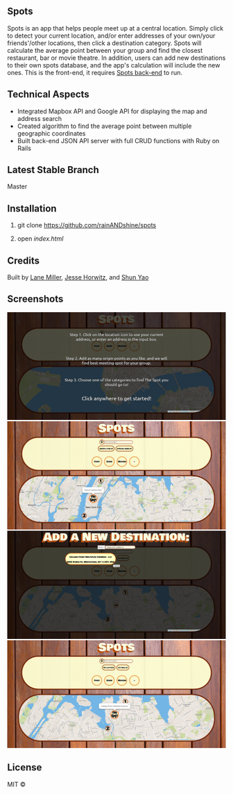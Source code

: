 ## Spots
Spots is an app that helps people meet up at a central location. Simply click to detect your current location, and/or enter addresses of your own/your friends'/other locations, then click a destination category. Spots will calculate the average point between your group and find the closest restaurant, bar or movie theatre. In addition, users can add new destinations to their own spots database, and the app's calculation will include the new ones. This is the front-end, it requires [Spots back-end](https://github.com/rainANDshine/spots-backend) to run.

## Technical Aspects
+ Integrated Mapbox API and Google API for displaying the map and address search
+ Created algorithm to find the average point between multiple geographic coordinates
+ Built back-end JSON API server with full CRUD functions with Ruby on Rails

## Latest Stable Branch
Master

## Installation
1. git clone https://github.com/rainANDshine/spots

2. open *index.html*
  
## Credits
Built by [Lane Miller](https://github.com/LaneMiller), [Jesse Horwitz](https://github.com/SuperJesseH), and [Shun Yao](https://github.com/rainANDshine)

## Screenshots
<img src="1.png" alt="1">
<img src="2.png" alt="2">
<img src="3.png" alt="3">
<img src="4.png" alt="4">

## License
MIT ©
